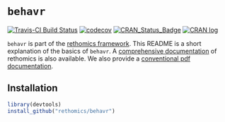 # `behavr` 
[![Travis-CI Build Status](https://travis-ci.org/rethomics/behavr.svg?branch=master)](https://travis-ci.org/rethomics/behavr)
[![codecov](https://codecov.io/gh/rethomics/behavr/branch/master/graph/badge.svg)](https://codecov.io/gh/rethomics/behavr)
[![CRAN_Status_Badge](http://www.r-pkg.org/badges/version/behavr)](https://cran.r-project.org/package=behavr)
[![CRAN log](https://cranlogs.r-pkg.org/badges/behavr)](https://www.rdocumentation.org/packages/behavr)

<!-- [![AppVeyor Build Status](https://ci.appveyor.com/api/projects/status/github/tidyverse/hms?branch=master&svg=true)](https://ci.appveyor.com/project/tidyverse/hms)  -->

<!-- [![Coverage Status](https://img.shields.io/codecov/c/github/tidyverse/hms/master.svg)](https://codecov.io/github/tidyverse/hms?branch=master) [![CRAN_Status_Badge](http://www.r-pkg.org/badges/version/hms)](https://cran.r-project.org/package=hms) -->

`behavr` is part of the [rethomics framework](https://rethomics.github.io/).
This README is a short explanation of the basics of `behavr`.
A [comprehensive documentation](https://rethomics.github.io/behavr.html) of rethomics is also available.
We also provide a [conventional pdf documentation](behavr.pdf).


## Installation


```r
library(devtools)
install_github("rethomics/behavr")
```
